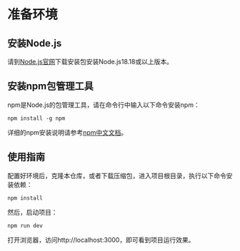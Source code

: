 # 准备环境

## 安装Node.js

请到[Node.js官网](https://nodejs.cn/)下载安装包安装Node.js18.18或以上版本。

## 安装npm包管理工具

npm是Node.js的包管理工具，请在命令行中输入以下命令安装npm：

```
npm install -g npm
```

详细的npm安装说明请参考[npm中文文档](https://npm.nodejs.cn/downloading-and-installing-node-js-and-npm)。

## 使用指南

配置好环境后，克隆本仓库，或者下载压缩包，进入项目根目录，执行以下命令安装依赖：

```
npm install
```

然后，启动项目：

```
npm run dev
```

打开浏览器，访问http://localhost:3000，即可看到项目运行效果。
